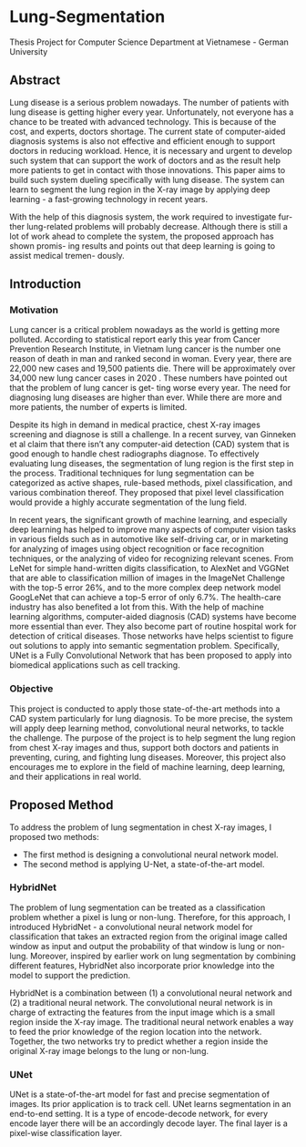 # Lung-Segmentation
Thesis Project for Computer Science Department at Vietnamese - German University

## Abstract
Lung disease is a serious problem nowadays. The number of patients with lung disease is getting higher every year. Unfortunately, not everyone has a chance to be treated with advanced technology. This is because of the cost, and experts, doctors shortage. The current state of computer-aided diagnosis systems is also not effective and efficient enough to support doctors in reducing workload. Hence, it is necessary and urgent to develop such system that can support the work of doctors and as the result help more patients to get in contact with those innovations. This paper aims to build such system dueling specifically with lung disease. The system can learn to segment the lung region in the X-ray image by applying deep learning - a fast-growing technology in recent years.

With the help of this diagnosis system, the work required to investigate fur- ther lung-related problems will probably decrease. Although there is still a lot of work ahead to complete the system, the proposed approach has shown promis- ing results and points out that deep learning is going to assist medical tremen- dously.

## Introduction
### Motivation
Lung cancer is a critical problem nowadays as the world is getting more polluted. According to statistical report early this year from Cancer Prevention Research Institute, in Vietnam lung cancer is the number one reason of death in man and ranked second in woman. Every year, there are 22,000 new cases and 19,500 patients die. There will be approximately over 34,000 new lung cancer cases in 2020 . These numbers have pointed out that the problem of lung cancer is get- ting worse every year. The need for diagnosing lung diseases are higher than ever. While there are more and more patients, the number of experts is limited.

Despite its high in demand in medical practice, chest X-ray images screening and diagnose is still a challenge. In a recent survey, van Ginneken et al claim that there isn’t any computer-aid detection (CAD) system that is good enough to handle chest radiographs diagnose. To effectively evaluating lung diseases, the segmentation of lung region is the first step in the process. Traditional techniques for lung segmentation can be categorized as active shapes, rule-based methods, pixel classification, and various combination thereof. They proposed that pixel level classification would provide a highly accurate segmentation of the lung field.

In recent years, the significant growth of machine learning, and especially deep learning has helped to improve many aspects of computer vision tasks in various fields such as in automotive like self-driving car, or in marketing for analyzing of images using object recognition or face recognition techniques, or the analyzing of video for recognizing relevant scenes. From LeNet for simple hand-written digits classification, to AlexNet and VGGNet that are able to classification million of images in the ImageNet Challenge with the top-5 error 26%, and to the more complex deep network model GoogLeNet that can achieve a top-5 error of only 6.7%. The health-care industry has also benefited a lot from this. With the help of machine learning algorithms, computer-aided diagnosis (CAD) systems have become more essential than ever. They also become part of routine hospital work for detection of critical diseases. Those networks have helps scientist to figure out solutions to apply into semantic segmentation problem. Specifically, UNet is a Fully Convolutional Network that has been proposed to apply into biomedical applications such as cell tracking.

### Objective
This project is conducted to apply those state-of-the-art methods into a CAD system particularly for lung diagnosis. To be more precise, the system will apply deep learning method, convolutional neural networks, to tackle the challenge. The purpose of the project is to help segment the lung region from chest X-ray images and thus, support both doctors and patients in preventing, curing, and fighting lung diseases. Moreover, this project also encourages me to explore in the field of machine learning, deep learning, and their applications in real world.

## Proposed Method
To address the problem of lung segmentation in chest X-ray images, I proposed two methods:
 - The first method is designing a convolutional neural network model.
 - The second method is applying U-Net, a state-of-the-art model.

### HybridNet
The problem of lung segmentation can be treated as a classification problem whether a pixel is lung or non-lung. Therefore, for this approach, I introduced HybridNet - a convolutional neural network model for classification that takes an extracted region from the original image called window as input and output the probability of that window is lung or non-lung. Moreover, inspired by earlier work on lung segmentation by combining different features, HybridNet also incorporate prior knowledge into the model to support the prediction.

HybridNet is a combination between (1) a convolutional neural network and (2) a traditional neural network. The convolutional neural network is in charge of extracting the features from the input image which is a small region inside the X-ray image. The traditional neural network enables a way to feed the prior knowledge of the region location into the network. Together, the two networks try to predict whether a region inside the original X-ray image belongs to the lung or non-lung.

### UNet
UNet is a state-of-the-art model for fast and precise segmentation of images. Its prior application is to track cell. UNet learns segmentation in an end-to-end setting. It is a type of encode-decode network, for every encode layer there will be an accordingly decode layer. The final layer is a pixel-wise classification layer.
